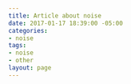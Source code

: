 ```yaml
---
title: Article about noise
date: 2017-01-17 18:39:00 -05:00
categories:
- noise
tags:
- noise
- other
layout: page
---
```


